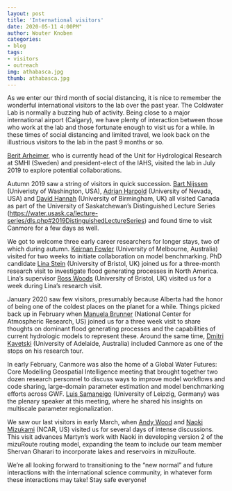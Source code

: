 ```yaml
---
layout: post
title: 'International visitors'
date: 2020-05-11 4:00PM"
author: Wouter Knoben
categories:
- blog
tags:
- visitors
- outreach
img: athabasca.jpg
thumb: athabasca.jpg
--- 
```


As we enter our third month of social distancing, it is nice to remember the wonderful international visitors to the lab over the past year. The Coldwater Lab is normally a buzzing hub of activity.  Being close to a major international airport (Calgary), we have plenty of interaction between those who work at the lab and those fortunate enough to visit us for a while. In these times of social distancing and limited travel, we look back on the illustrious visitors to the lab in the past 9 months or so.

[Berit Arheimer](https://www.smhi.se/en/research/research-departments/hydrology/berit-arheimer-1.8007), who is currently head of the Unit for Hydrological Research at SMHI (Sweden) and president-elect of the IAHS, visited the lab in July 2019 to explore potential collaborations. 

Autumn 2019 saw a string of visitors in quick succession. [Bart Nijssen](https://www.ce.washington.edu/facultyfinder/bart-nijssen) (Univeristy of Washington, USA), [Adrian Harpold](https://www.unr.edu/nres/people/harpold-adrian) (University of Nevada, USA) and [David Hannah](https://www.birmingham.ac.uk/staff/profiles/gees/hannah-david.aspx) (University of Birmingham, UK) all visited Canada as part of the University of Saskatchewan’s Distinguished Lecture Series (https://water.usask.ca/lecture-series/dls.php#2019DistinguishedLectureSeries) and found time to visit Canmore for a few days as well.   

We got to welcome three early career researchers for longer stays, two of which during autumn. [Keirnan Fowler](https://findanexpert.unimelb.edu.au/profile/99684-keirnan-fowler) (University of Melbourne, Australia) visited for two weeks to initiate collaboration on model benchmarking. PhD candidate [Lina Stein](https://twitter.com/LiinaStein) (University of Bristol, UK) joined us for a three-month research visit to investigate flood generating processes in North America. Lina’s supervisor [Ross Woods](http://www.bristol.ac.uk/engineering/people/ross-a-woods/overview.html) (University of Bristol, UK) visited us for a week during Lina’s research visit. 

January 2020 saw few visitors, presumably because Alberta had the honor of being one of the coldest places on the planet for a while. Things picked back up in February when [Manuela Brunner](https://twitter.com/manuelaibrunner?lang=en) (National Center for Atmospheric Research, US) joined us for a three week visit to share thoughts on dominant flood generating processes and the capabilities of current hydrologic models to represent these. Around the same time, [Dmitri Kavetski](https://www.adelaide.edu.au/directory/dmitri.kavetski) (University of Adelaide, Australia) included Canmore as one of the stops on his research tour. 

In early February, Canmore was also the home of a Global Water Futures: Core Modelling Geospatial Intelligence meeting that brought together two dozen research personnel to discuss ways to improve model workflows and code sharing, large-domain parameter estimation and model benchmarking efforts across GWF. [Luis Samaneigo](https://www.ufz.de/index.php?en=38094) (University of Leipzig, Germany) was the plenary speaker at this meeting, where he shared his insights on multiscale parameter regionalization.

We saw our last visitors in early March, when [Andy Wood](https://staff.ucar.edu/users/andywood) and [Naoki Mizukami](https://staff.ucar.edu/users/mizukami) (NCAR, US) visited us for several days of intense discussions. This visit advances Martyn’s work with Naoki in developing version 2 of the mizuRoute routing model, expanding the team to include our team member Shervan Gharari to incorporate lakes and reservoirs in mizuRoute.

We’re all looking forward to transitioning to the “new normal” and future interactions with the international science community, in whatever form these interactions may take! Stay safe everyone!
